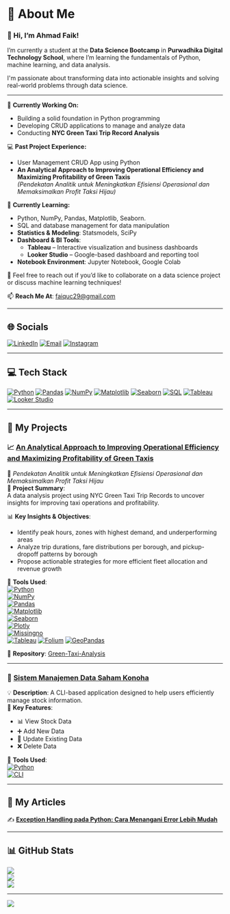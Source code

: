 # 💫 About Me
### 👋 Hi, I’m Ahmad Faik!
I’m currently a student at the **Data Science Bootcamp** in **Purwadhika Digital Technology School**, where I’m learning the fundamentals of Python, machine learning, and data analysis.

I'm passionate about transforming data into actionable insights and solving real-world problems through data science.

---

🔭 **Currently Working On:**
- Building a solid foundation in Python programming  
- Developing CRUD applications to manage and analyze data  
- Conducting **NYC Green Taxi Trip Record Analysis**

💻 **Past Project Experience:**
- User Management CRUD App using Python  
- **An Analytical Approach to Improving Operational Efficiency and Maximizing Profitability of Green Taxis**  
  *(Pendekatan Analitik untuk Meningkatkan Efisiensi Operasional dan Memaksimalkan Profit Taksi Hijau)*

🌱 **Currently Learning:**
- Python, NumPy, Pandas, Matplotlib, Seaborn.  
- SQL and database management for data manipulation
- **Statistics & Modeling**: Statsmodels, SciPy  
- **Dashboard & BI Tools**:  
  - **Tableau** – Interactive visualization and business dashboards  
  - **Looker Studio** – Google-based dashboard and reporting tool  
- **Notebook Environment**: Jupyter Notebook, Google Colab
  
💬 Feel free to reach out if you’d like to collaborate on a data science project or discuss machine learning techniques!

📫 **Reach Me At**: faiquc29@gmail.com

---

## 🌐 **Socials**
[![LinkedIn](https://img.shields.io/badge/LinkedIn-%230077B5.svg?logo=linkedin&logoColor=white)](https://linkedin.com/in/ahmadfaik) 
[![Email](https://img.shields.io/badge/Email-D14836?logo=gmail&logoColor=white)](mailto:faiquc29@gmail.com) 
[![Instagram](https://img.shields.io/badge/Instagram-%23E4405F.svg?logo=Instagram&logoColor=white)](https://instagram.com/ahmadfaik_s)

---

## 💻 **Tech Stack**
<p align="left">
  <a href="https://www.python.org/"><img src="https://img.shields.io/badge/Python-%2300A8E8.svg?logo=python&logoColor=white" alt="Python" /></a>
  <a href="https://pandas.pydata.org/"><img src="https://img.shields.io/badge/Pandas-%23150458.svg?logo=pandas&logoColor=white" alt="Pandas" /></a>
  <a href="https://numpy.org/"><img src="https://img.shields.io/badge/NumPy-%230A8AC7.svg?logo=numpy&logoColor=white" alt="NumPy" /></a>
  <a href="https://matplotlib.org/"><img src="https://img.shields.io/badge/Matplotlib-%23F7931E.svg?logo=matplotlib&logoColor=white" alt="Matplotlib" /></a>
  <a href="https://seaborn.pydata.org/"><img src="https://img.shields.io/badge/Seaborn-%2310A0D0.svg?logo=seaborn&logoColor=white" alt="Seaborn" /></a>
  <a href="https://www.microsoft.com/en-us/sql-server"><img src="https://img.shields.io/badge/SQL-%23000D73.svg?logo=sql&logoColor=white" alt="SQL" /></a>
  <a href="https://www.tableau.com/"><img src="https://img.shields.io/badge/Tableau-%23E97627.svg?logo=tableau&logoColor=white" alt="Tableau" /></a>
  <a href="https://lookerstudio.google.com/"><img src="https://img.shields.io/badge/Looker%20Studio-%230073e6.svg?logo=googleanalytics&logoColor=white" alt="Looker Studio" /></a>
</p>

---

## 🚀 **My Projects**

### 📈 [An Analytical Approach to Improving Operational Efficiency and Maximizing Profitability of Green Taxis](https://github.com/ahmadFaik/Green-Taxi-Analysis)  
📂 *Pendekatan Analitik untuk Meningkatkan Efisiensi Operasional dan Memaksimalkan Profit Taksi Hijau*  
📍 **Project Summary**:  
A data analysis project using NYC Green Taxi Trip Records to uncover insights for improving taxi operations and profitability.

📊 **Key Insights & Objectives**:
- Identify peak hours, zones with highest demand, and underperforming areas  
- Analyze trip durations, fare distributions per borough, and pickup-dropoff patterns by borough 
- Propose actionable strategies for more efficient fleet allocation and revenue growth

🧰 **Tools Used**:  
[![Python](https://img.shields.io/badge/Python-%2300A8E8.svg?logo=python&logoColor=white)](https://www.python.org/)  
[![NumPy](https://img.shields.io/badge/NumPy-%230A8AC7.svg?logo=numpy&logoColor=white)](https://numpy.org/)  
[![Pandas](https://img.shields.io/badge/Pandas-%23150458.svg?logo=pandas&logoColor=white)](https://pandas.pydata.org/)  
[![Matplotlib](https://img.shields.io/badge/Matplotlib-%23F7931E.svg?logo=matplotlib&logoColor=white)](https://matplotlib.org/)  
[![Seaborn](https://img.shields.io/badge/Seaborn-%2310A0D0.svg?logo=seaborn&logoColor=white)](https://seaborn.pydata.org/)  
[![Plotly](https://img.shields.io/badge/Plotly-%233F4F75.svg?logo=plotly&logoColor=white)](https://plotly.com/)  
[![Missingno](https://img.shields.io/badge/Missingno-%23666666.svg?logo=data&logoColor=white)](https://github.com/ResidentMario/missingno)  
[![Tableau](https://img.shields.io/badge/Tableau-%23E97627.svg?logo=tableau&logoColor=white)](https://www.tableau.com/)  [![Folium](https://img.shields.io/badge/Folium-%23006666.svg?logo=leaflet&logoColor=white)](https://python-visualization.github.io/folium/)
[![GeoPandas](https://img.shields.io/badge/GeoPandas-%23222F5B.svg?logo=geopandas&logoColor=white)](https://geopandas.org/)


🔗 **Repository**: [Green-Taxi-Analysis](https://github.com/ahmadFaik/Green-Taxi-Analysis)

---

### 🧾 [Sistem Manajemen Data Saham Konoha](https://github.com/ahmadFaik/STOCK-CLI)  
💡 **Description**: A CLI-based application designed to help users efficiently manage stock information.  
🎯 **Key Features**:  
- 📊 View Stock Data  
- ➕ Add New Data  
- 🔄 Update Existing Data  
- ❌ Delete Data  

🧰 **Tools Used**:  
[![Python](https://img.shields.io/badge/Python-%2300A8E8.svg?logo=python&logoColor=white)](https://www.python.org/)  
[![CLI](https://img.shields.io/badge/CLI-%2310A0D0.svg?logo=command-line&logoColor=white)](https://en.wikipedia.org/wiki/Command-line_interface)

---

## 📝 **My Articles**
✍️ [**Exception Handling pada Python: Cara Menangani Error Lebih Mudah**](https://medium.com/@faiquc29/️exception-handling-pada-python-cara-menangani-error-lebih-mudah-9ccc5872e9d0)

---

## 📊 **GitHub Stats**
![](https://github-readme-stats.vercel.app/api?username=ahmadFaik&theme=transparent&hide_border=false&include_all_commits=true&count_private=false)  
![](https://nirzak-streak-stats.vercel.app/?user=ahmadFaik&theme=transparent&hide_border=false)  
![](https://github-readme-stats.vercel.app/api/top-langs/?username=ahmadFaik&theme=transparent&hide_border=false&include_all_commits=true&count_private=false&layout=compact)

---

[![](https://visitcount.itsvg.in/api?id=ahmadFaik&icon=0&color=0)](https://visitcount.itsvg.in)

<!-- Proudly created with GPRM ( https://gprm.itsvg.in ) -->
